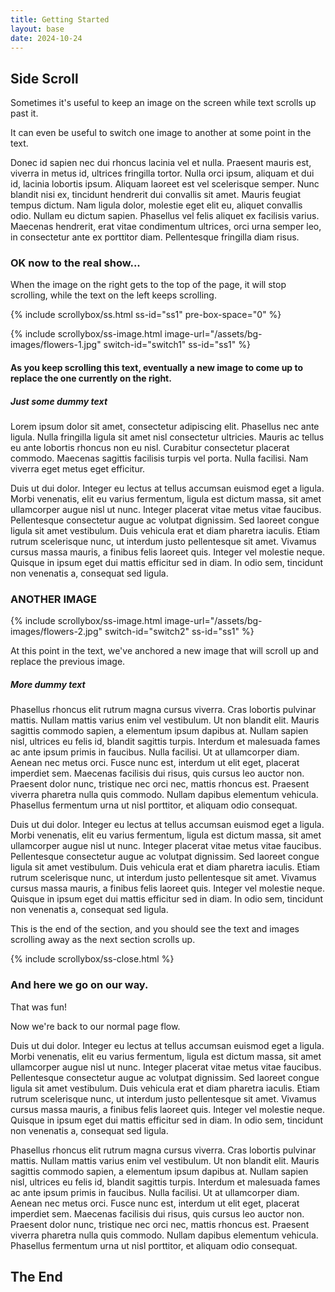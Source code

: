 ```yaml
---
title: Getting Started
layout: base
date: 2024-10-24
---
```


## Side Scroll
Sometimes it's useful to keep an image on the screen while text scrolls up past it.

It can even be useful to switch one image to another at some point in the text. 

Donec id sapien nec dui rhoncus lacinia vel et nulla. Praesent mauris est, viverra in metus id, ultrices fringilla tortor. Nulla orci ipsum, aliquam et dui id, lacinia lobortis ipsum. Aliquam laoreet est vel scelerisque semper. Nunc blandit nisi ex, tincidunt hendrerit dui convallis sit amet. Mauris feugiat tempus dictum. Nam ligula dolor, molestie eget elit eu, aliquet convallis odio. Nullam eu dictum sapien. Phasellus vel felis aliquet ex facilisis varius. Maecenas hendrerit, erat vitae condimentum ultrices, orci urna semper leo, in consectetur ante ex porttitor diam. Pellentesque fringilla diam risus.


### OK now to the real show...

When the image on the right gets to the top of the page, it will stop scrolling, while the text on the left keeps scrolling.


<!-- this is an unclosed div that needs to be closed with ss-close-->
{% include scrollybox/ss.html
  ss-id="ss1"
  pre-box-space="0"
%}


{% include scrollybox/ss-image.html
  image-url="/assets/bg-images/flowers-1.jpg"
  switch-id="switch1"
  ss-id="ss1"
%}

#### As you keep scrolling this text, eventually a new image to come up to replace the one currently on the right.


##### Just some dummy text
Lorem ipsum dolor sit amet, consectetur adipiscing elit. Phasellus nec ante ligula. Nulla fringilla ligula sit amet nisl consectetur ultricies. Mauris ac tellus eu ante lobortis rhoncus non eu nisl. Curabitur consectetur placerat commodo. Maecenas sagittis facilisis turpis vel porta. Nulla facilisi. Nam viverra eget metus eget efficitur.


Duis ut dui dolor. Integer eu lectus at tellus accumsan euismod eget a ligula. Morbi venenatis, elit eu varius fermentum, ligula est dictum massa, sit amet ullamcorper augue nisl ut nunc. Integer placerat vitae metus vitae faucibus. Pellentesque consectetur augue ac volutpat dignissim. Sed laoreet congue ligula sit amet vestibulum. Duis vehicula erat et diam pharetra iaculis. Etiam rutrum scelerisque nunc, ut interdum justo pellentesque sit amet. Vivamus cursus massa mauris, a finibus felis laoreet quis. Integer vel molestie neque. Quisque in ipsum eget dui mattis efficitur sed in diam. In odio sem, tincidunt non venenatis a, consequat sed ligula.



### ANOTHER IMAGE

{% include scrollybox/ss-image.html
  image-url="/assets/bg-images/flowers-2.jpg"
  switch-id="switch2"
  ss-id="ss1"
%}

At this point in the text, we've anchored a new image that will scroll up and replace the previous image. 

##### More dummy text
Phasellus rhoncus elit rutrum magna cursus viverra. Cras lobortis pulvinar mattis. Nullam mattis varius enim vel vestibulum. Ut non blandit elit. Mauris sagittis commodo sapien, a elementum ipsum dapibus at. Nullam sapien nisl, ultrices eu felis id, blandit sagittis turpis. Interdum et malesuada fames ac ante ipsum primis in faucibus. Nulla facilisi. Ut at ullamcorper diam. Aenean nec metus orci. Fusce nunc est, interdum ut elit eget, placerat imperdiet sem. Maecenas facilisis dui risus, quis cursus leo auctor non. Praesent dolor nunc, tristique nec orci nec, mattis rhoncus est. Praesent viverra pharetra nulla quis commodo. Nullam dapibus elementum vehicula. Phasellus fermentum urna ut nisl porttitor, et aliquam odio consequat.

Duis ut dui dolor. Integer eu lectus at tellus accumsan euismod eget a ligula. Morbi venenatis, elit eu varius fermentum, ligula est dictum massa, sit amet ullamcorper augue nisl ut nunc. Integer placerat vitae metus vitae faucibus. Pellentesque consectetur augue ac volutpat dignissim. Sed laoreet congue ligula sit amet vestibulum. Duis vehicula erat et diam pharetra iaculis. Etiam rutrum scelerisque nunc, ut interdum justo pellentesque sit amet. Vivamus cursus massa mauris, a finibus felis laoreet quis. Integer vel molestie neque. Quisque in ipsum eget dui mattis efficitur sed in diam. In odio sem, tincidunt non venenatis a, consequat sed ligula.


This is the end of the section, and you should see the text and images scrolling away as the next section scrolls up.


{% include scrollybox/ss-close.html %}

### And here we go on our way.
That was fun!

Now we're back to our normal page flow.

Duis ut dui dolor. Integer eu lectus at tellus accumsan euismod eget a ligula. Morbi venenatis, elit eu varius fermentum, ligula est dictum massa, sit amet ullamcorper augue nisl ut nunc. Integer placerat vitae metus vitae faucibus. Pellentesque consectetur augue ac volutpat dignissim. Sed laoreet congue ligula sit amet vestibulum. Duis vehicula erat et diam pharetra iaculis. Etiam rutrum scelerisque nunc, ut interdum justo pellentesque sit amet. Vivamus cursus massa mauris, a finibus felis laoreet quis. Integer vel molestie neque. Quisque in ipsum eget dui mattis efficitur sed in diam. In odio sem, tincidunt non venenatis a, consequat sed ligula.

Phasellus rhoncus elit rutrum magna cursus viverra. Cras lobortis pulvinar mattis. Nullam mattis varius enim vel vestibulum. Ut non blandit elit. Mauris sagittis commodo sapien, a elementum ipsum dapibus at. Nullam sapien nisl, ultrices eu felis id, blandit sagittis turpis. Interdum et malesuada fames ac ante ipsum primis in faucibus. Nulla facilisi. Ut at ullamcorper diam. Aenean nec metus orci. Fusce nunc est, interdum ut elit eget, placerat imperdiet sem. Maecenas facilisis dui risus, quis cursus leo auctor non. Praesent dolor nunc, tristique nec orci nec, mattis rhoncus est. Praesent viverra pharetra nulla quis commodo. Nullam dapibus elementum vehicula. Phasellus fermentum urna ut nisl porttitor, et aliquam odio consequat.

## The End